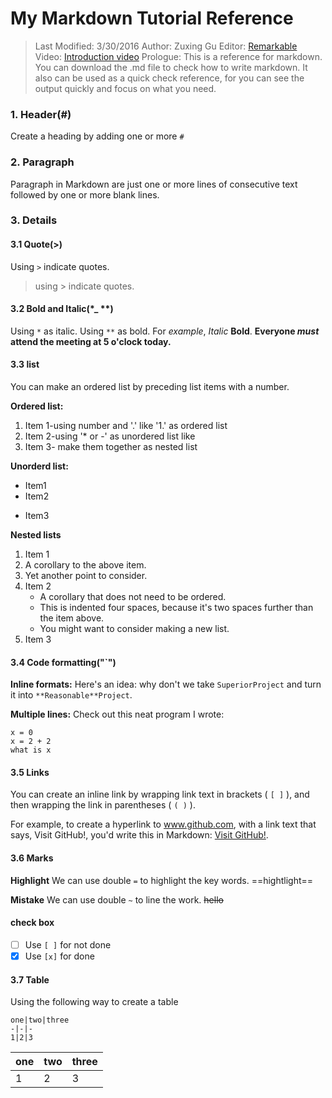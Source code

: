 # My Markdown Tutorial Reference
> Last Modified: 3/30/2016
> Author: Zuxing Gu
> Editor: [Remarkable](https://remarkableapp.github.io/) 
> Video: [Introduction video](https://www.youtube.com/watch?v=UpjAIcXti9s) 
> Prologue: This is  a reference for markdown. You can download the .md file to check how to write markdown. It also can be used as a quick check reference, for you can see the output quickly and focus on what you need.

### 1. Header(#)
Create a heading by adding one or more `#`

### 2. Paragraph
Paragraph in Markdown are just one or more lines of consecutive text followed by one or more blank lines.

### 3. Details
#### 3.1 Quote(>)
Using `>` indicate quotes.
> using > indicate quotes.

#### 3.2 Bold and Italic(*_ **)
Using `*` as italic. 
Using `**` as bold. For _example_,
*Italic* **Bold**. 
**Everyone _must_ attend the meeting at 5 o'clock today.**

#### 3.3 list
You can make an ordered list by preceding list items with a number.

**Ordered list:**

1. Item 1-using number and '.' like '1.' as ordered list
2. Item 2-using '* or -' as unordered list like
3. Item 3- make them together as nested list

**Unorderd list:**

- Item1
- Item2
* Item3

**Nested lists**

1. Item 1
  1. A corollary to the above item.
  2. Yet another point to consider.
2. Item 2
    * A corollary that does not need to be ordered.
    * This is indented four spaces, because it's two spaces further than the item above.
    * You might want to consider making a new list.
3. Item 3

#### 3.4 Code formatting("`")
**Inline formats:**
Here's an idea: why don't we take `SuperiorProject` and turn it into `**Reasonable**Project`.

**Multiple lines:**
Check out this neat program I wrote:
```
x = 0
x = 2 + 2
what is x
```

#### 3.5 Links
You can create an inline link by wrapping link text in brackets ( `[ ]` ), and then wrapping the link in parentheses ( `( )` ).

For example, to create a hyperlink to www.github.com, with a link text that says, Visit GitHub!, you'd write this in Markdown: [Visit GitHub!](https://www.github.com).

#### 3.6 Marks
**Highlight**
We can use double `=`  to highlight the key words.
==hightlight==

**Mistake**
We can use double `~` to line the work.
~~hello~~

#### check box
* [ ] Use `[ ]` for not done
* [x] Use `[x]` for done 

#### 3.7 Table
Using the following way to create a table
```
one|two|three
-|-|-
1|2|3
```
one|two|three
-|-|-
1|2|3

